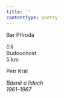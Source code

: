 ```yaml
---
title: ''
contentType: poetry
---
```


<section>

Bar Příroda

čili  
Budoucnost  
5 km

Petr Král

_Básně o lidech  
1961–1967_

</section>
